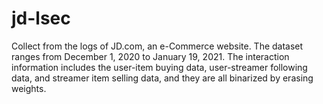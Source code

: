 # jd-lsec
Collect from the logs of JD.com, an e-Commerce website. The dataset ranges from December 1, 2020 to January 19, 2021. The interaction information includes the user-item buying data, user-streamer following data, and  streamer item selling data, and they are all binarized by erasing weights.
